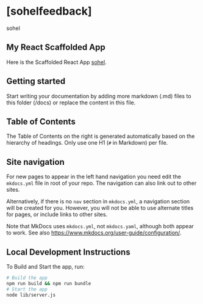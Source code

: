 # [sohelfeedback]
sohel

## My React Scaffolded App
Here is the Scaffolded React App
[sohel](https://sohelaccnbackstagefeedback.mtk8s.io).

## Getting started

Start writing your documentation by adding more markdown (.md) files to this folder (/docs) or replace the content in this file.

## Table of Contents

The Table of Contents on the right is generated automatically based on the hierarchy
of headings. Only use one H1 (`#` in Markdown) per file.

## Site navigation

For new pages to appear in the left hand navigation you need edit the `mkdocs.yml`
file in root of your repo. The navigation can also link out to other sites.

Alternatively, if there is no `nav` section in `mkdocs.yml`, a navigation section
will be created for you. However, you will not be able to use alternate titles for
pages, or include links to other sites.

Note that MkDocs uses `mkdocs.yml`, not `mkdocs.yaml`, although both appear to work.
See also <https://www.mkdocs.org/user-guide/configuration/>.

## Local Development Instructions

To Build and Start the app, run:

```sh
# Build the app
npm run build && npm run bundle  
# Start the app
node lib/server.js
```
